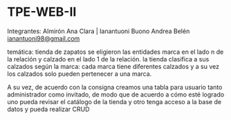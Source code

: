 # TPE-WEB-II
Integrantes: Almirón Ana Clara | Ianantuoni Buono Andrea Belén ianantuoni98@gmail.com

temática: tienda de zapatos
se eligieron las entidades marca en el lado n de la relación y calzado en el lado 1 de la relación. la tienda clasifica a sus calzados según la marca: cada marca tiene diferentes calzados y a su vez los calzados solo pueden pertenecer a una marca.

A su vez, de acuerdo con la consigna creamos una tabla para usuario tanto administrador como invitado, de modo que de acuerdo a cómo esté logrado uno pueda revisar el catálogo de la tienda y otro tenga acceso a la base de datos y pueda realizar CRUD
